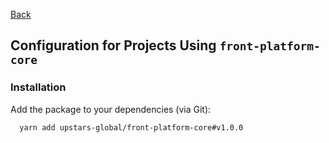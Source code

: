 [Back](../readme.md)

## Configuration for Projects Using `front-platform-core`

### Installation

Add the package to your dependencies (via Git):

```bash
  yarn add upstars-global/front-platform-core#v1.0.0
```
